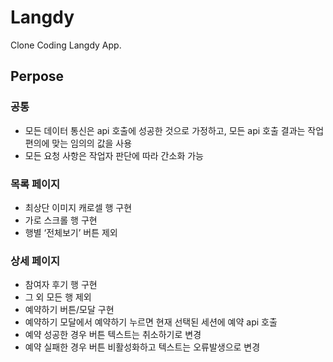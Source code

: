 # Langdy

Clone Coding Langdy App.

## Perpose

### 공통

* 모든 데이터 통신은 api 호출에 성공한 것으로 가정하고, 모든 api 호출 결과는 작업 편의에 맞는 임의의 값을 사용
* 모든 요청 사항은 작업자 판단에 따라 간소화 가능

### 목록 페이지

* 최상단 이미지 캐로셀 행 구현
* 가로 스크롤 행 구현
* 행별 ‘전체보기’ 버튼 제외

### 상세 페이지

* 참여자 후기 행 구현
* 그 외 모든 행 제외
* 예약하기 버튼/모달 구현
* 예약하기 모달에서 예약하기 누르면 현재 선택된 세션에 예약 api 호출
* 예약 성공한 경우 버튼 텍스트는 취소하기로 변경
* 예약 실패한 경우 버튼 비활성화하고 텍스트는 오류발생으로 변경
